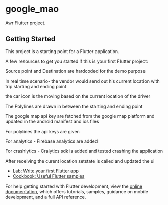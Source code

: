 # google_mao

Awr Flutter project.

## Getting Started

This project is a starting point for a Flutter application.

A few resources to get you started if this is your first Flutter project:

Source point and Destination are hardcoded for the demo purpose 

In real time scenario- the vendor would send out his current location with trip starting and ending point 

the car icon is the moving based on the current location of the driver

The Polylines are drawn in between the starting and ending point

The google map api key are fetched from the google map platform and updated in the android manifest and ios files

For polylines the api keys are given 

For analytics - Firebase analytics are added 

For crashlytics - Cralytics sdk is added and tested  crashing the application

After receiving the curent location setstate is called and updated the ui 



- [Lab: Write your first Flutter app](https://docs.flutter.dev/get-started/codelab)
- [Cookbook: Useful Flutter samples](https://docs.flutter.dev/cookbook)

For help getting started with Flutter development, view the
[online documentation](https://docs.flutter.dev/), which offers tutorials,
samples, guidance on mobile development, and a full API reference.
